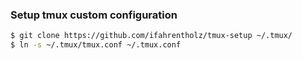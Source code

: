 ### Setup tmux custom configuration

```bash
$ git clone https://github.com/ifahrentholz/tmux-setup ~/.tmux/
$ ln -s ~/.tmux/tmux.conf ~/.tmux.conf
```
